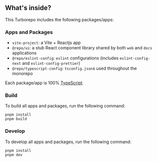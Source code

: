 ## What's inside?

This Turborepo includes the following packages/apps:

### Apps and Packages

- `vite-project`: a Vite + Reactjs app
- `@repo/ui`: a stub React component library shared by both `web` and `docs` applications
- `@repo/eslint-config`: `eslint` configurations (includes `eslint-config-next` and `eslint-config-prettier`)
- `@repo/typescript-config`: `tsconfig.json`s used throughout the monorepo

Each package/app is 100% [TypeScript](https://www.typescriptlang.org/).


### Build

To build all apps and packages, run the following command:

```
pnpm install
pnpm build
```

### Develop

To develop all apps and packages, run the following command:

```
pnpm install
pnpm dev
```

